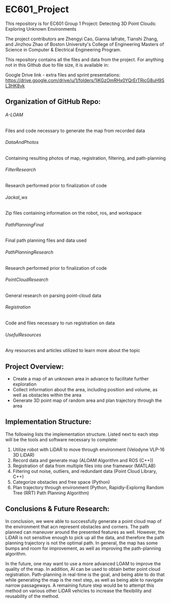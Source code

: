 # EC601_Project
This repository is for EC601 Group 1 Project: Detecting 3D Point Clouds: Exploring Unknown Environments

The project contributors are Zhengyi Cao, Gianna Iafrate, Tianshi Zhang, and Jinzhou Zhao of Boston University's College of Engineering Masters of Science in Computer & Electrical Engineering Program. 

This repository contains all the files and data from the project. For anything not in this Github due to file size, it is available in:

Google Drive link - extra files and sprint presentations:
https://drive.google.com/drive/u/1/folders/1jKGzOmRHx0YQrErTRjcG8uH9SL3HK8vk

## Organization of GitHub Repo:

###### A-LOAM
Files and code necessary to generate the map from recorded data
###### DataAndPhotos
Containing resulting photos of map, registration, filtering, and path-planning
###### FilterResearch
Research performed prior to finalization of code
###### Jackal_ws
Zip files containing information on the robot, ros, and workspace
###### PathPlanningFinal
Final path planning files and data used
###### PathPlanningResearch
Research performed prior to finalization of code
###### PointCloudResearch
General research on parsing point-cloud data
###### Registration
Code and files necessary to run registration on data
###### UsefulResources
Any resources and articles utilized to learn more about the topic

## Project Overview:
- Create a map of an unknown area in advance to facilitate further exploration
- Collect information about the area, including position and volume, as well as obstacles within the area
- Generate 3D point map of random area and plan trajectory through the area

## Implementation Structure:
The following lists the implementation structure. Listed next to each step will be the tools and software necessary to complete:
1. Utilize robot with LiDAR to move through environment (Velodyne VLP-16 3D LiDAR)
2. Record data and generate map (ALOAM Algorithm and ROS (C++))
3. Registration of data from multiple files into one framewor (MATLAB)
4. Filtering out noise, outliers, and redundant data (Point Cloud Library, C++)
5. Categorize obstacles and free space (Python)
6. Plan trajectory through environment (Python, Rapidly-Explorng Random Tree (RRT) Path Planning Algorithm)

## Conclusions & Future Research:
In conclusion, we were able to successfully generate a point cloud map of the environment that acn represent obstacles and corners. The path planned can maneuver around the presented features as well. However, the LiDAR is not sensitive enough to pick up all the data, and therefore the path planning trajectory is not the optimal path. In general, the map has some bumps and room for improvement, as well as improving the path-planning algorithm.

In the future, one may want to use a more advanced LOAM to improve the quality of the map. In addition, AI can be used to obtain better point cloud registration. Path-planning in real-time is the goal, and being able to do that while generating the map is the next step, as well as being able to navigate narrow passageways. A remaining future step would be to attempt this method on various other LiDAR vehicles to increase the flexibility and reusability of the method. 
